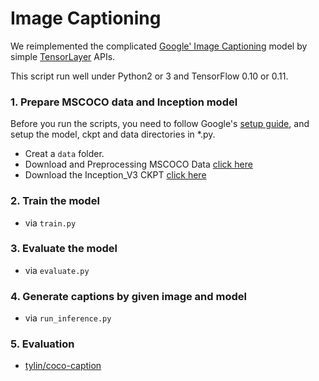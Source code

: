 # Image Captioning

We reimplemented the complicated [Google' Image Captioning](https://github.com/tensorflow/models/tree/master/im2txt) model by simple [TensorLayer](https://github.com/zsdonghao/tensorlayer) APIs.

This script run well under Python2 or 3 and TensorFlow 0.10 or 0.11.

### 1. Prepare MSCOCO data and Inception model
Before you run the scripts, you need to follow Google's [setup guide]((https://github.com/tensorflow/models/tree/master/im2txt)), and setup the model, ckpt and data directories in *.py.

- Creat a ``data`` folder.
- Download and Preprocessing MSCOCO Data [click here](https://github.com/tensorflow/models/tree/master/research/im2txt)
- Download the Inception_V3 CKPT [click here](https://github.com/tensorflow/models/tree/master/research/slim)


### 2. Train the model
- via ``train.py``

### 3. Evaluate the model
- via ``evaluate.py``

### 4. Generate captions by given image and model
- via ``run_inference.py``

### 5. Evaluation
- [tylin/coco-caption](https://github.com/tylin/coco-caption/blob/master/cocoEvalCapDemo.ipynb)
